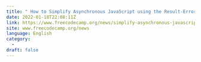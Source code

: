 ```yaml
---
title: " How to Simplify Asynchronous JavaScript using the Result-Error Pattern "
date: 2022-01-18T22:08:11Z
link: https://www.freecodecamp.org/news/simplify-asynchronous-javascript-using-the-result-error-pattern/?utm_medium=RSS&utm_source=news.12bit.vn
site: www.freecodecamp.org/news
language: English
category:
  -   
draft: false
---
```


